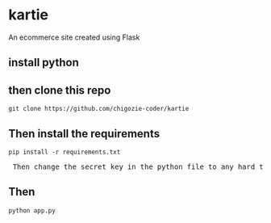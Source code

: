 # kartie

An ecommerce site created using Flask

## install python

## then clone this repo
```shell
git clone https://github.com/chigozie-coder/kartie
```
## Then install the requirements

```shell
pip install -r requirements.txt
```

<pre> Then change the secret key in the python file to any hard to guess string</pre>

## Then

```shell
python app.py
```
